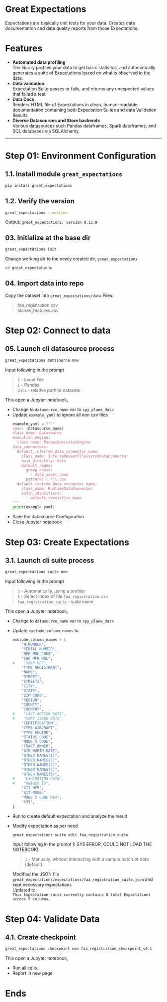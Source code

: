 # Great Expectations
Expectations are basically unit tests for your data. Creates data documentation and data quality reports from those Expectations.

# Features
* __Automated data profiling__ <br>
The library profiles your data to get basic statistics, and automatically generates a suite of Expectations based on what is observed in the data.
* __Data validation__ <br>
Expectation Suite passes or fails, and returns any unexpected values that failed a test
* __Data Docs__ <br>
Renders HTML file of Expectations in clean, human-readable documentation containing both Expectation Suites and data Validation Results
* __Diverse Datasources and Store backends__ <br>
Various datasources such Pandas dataframes, Spark dataframes, and SQL databases via SQLAlchemy.

---
# Step 01: Environment Configuration

## 1.1. Install module `great_expectations`
```bash
pip install great_expectations
```
## 1.2. Verify the version
```bash
great_expectations --version
```
Output: `great_expectations, version 0.15.9`
## 03. Initialize at the base dir
```bash
great_expectations init
```
Change working dir to the newly created dir, `great_expectations`
```bash
cd great_expectations
```
## 04. Import data into repo
Copy the dataset into `great_expectations/data`
Files:
> faa_registration.csv <br> planes_features.csv

# Step 02: Connect to data
## 05. Launch cli datasource process
```bash
great_expectations datasource new
```
Input following in the prompt
> `1` - Local File<br> `1` - Pandas <br> `data` - relative path to datasets

This open a Jupyter notebook, <br>
* Change to `datasource_name` var to `spy_plane_data`
* Update `example_yaml` to ignore all non csv files
    ```python
    example_yaml = f"""
    name: {datasource_name}
    class_name: Datasource
    execution_engine:
      class_name: PandasExecutionEngine
    data_connectors:
      default_inferred_data_connector_name:
        class_name: InferredAssetFilesystemDataConnector
        base_directory: data
        default_regex:
          group_names:
            - data_asset_name
          pattern: (.*)\.csv
      default_runtime_data_connector_name:
        class_name: RuntimeDataConnector
        batch_identifiers:
          - default_identifier_name
    """
    print(example_yaml)
    ```
* Save the datasource Configuration
* Close Jupyter notebook

# Step 03: Create Expectations

## 3.1. Launch cli suite process
```bash
great_expectations suite new
```
Input following in the prompt
  > `3` - Automatically, using a profiler <br> `1` - Select index of file `faa_registration.csv` <br> `faa_registration_suite` - suite name

This open a Jupyter notebook, <br>
* Change to `datasource_name` var to `spy_plane_data`
* Update `exclude_column_names` to
    ```python
    exclude_column_names = [
        "N-NUMBER",
        "SERIAL NUMBER",
        "MFR MDL CODE",
        "ENG MFR MDL",
    #    "YEAR MFR",
        "TYPE REGISTRANT",
        "NAME",
        "STREET",
        "STREET2",
        "CITY",
        "STATE",
        "ZIP CODE",
        "REGION",
        "COUNTY",
        "COUNTRY",
    #    "LAST ACTION DATE",
    #    "CERT ISSUE DATE",
        "CERTIFICATION",
        "TYPE AIRCRAFT",
        "TYPE ENGINE",
        "STATUS CODE",
        "MODE S CODE",
        "FRACT OWNER",
        "AIR WORTH DATE",
        "OTHER NAMES(1)",
        "OTHER NAMES(2)",
        "OTHER NAMES(3)",
        "OTHER NAMES(4)",
        "OTHER NAMES(5)",
    #    "EXPIRATION DATE",
    #    "UNIQUE ID",
        "KIT MFR",
        "KIT MODEL",
        "MODE S CODE HEX",
        "X35",
    ]
    ```
* Run to create default expectation and analyze the result
* Modify expectation as per need
    ```bash
    great_expectations suite edit faa_registration_suite
    ```
    Input following in the prompt (! SYS ERROR, COULD NOT LOAD THE NOTEBOOK)
  > `1` - Manually, without interacting with a sample batch of data (default)

  Modified the JSON file `great_expectations/expectations/faa_registration_suite.json` and kept necessary expectations <br>
  Updated to: <br>
  `This Expectation suite currently contains 8 total Expectations across 5 columns.`

# Step 04: Validate Data
## 4.1. Create checkpoint
```bash
great_expectations checkpoint new faa_registration_checkpoint_v0.1
```
This open a Jupyter notebook, <br>
* Run all cells.
* Report in new page
# Ends

